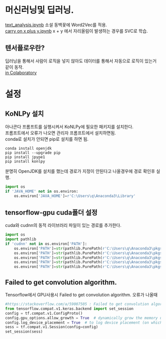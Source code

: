 # 머신러닝및 딥러닝. 
[text_analysis.ipynb](text_analysis.ipynb) 소설 동백꽃에 Word2Vec를 적용.  
[carry on x plus y.ipynb](carry%20on%20x%20plus%20y.ipynb) x + y 에서 자리올림이 발생하는 경우를 SVC로 학습.  
## 텐서플로우란?
딥러닝을 통해서 사람이 로직을 넣지 않아도 데이터를 통해서 자동으로 로직이 있는거 같이 동작.  
[in Colaboratory](https://colab.research.google.com/drive/1Sv3lAAXJy55tnFL0MT9bGmYRO5MilWQ2)  
# 설정
## KoNLPy 설치
아나콘다 프롬프트를 실행시켜서 KoNLPy에 필요한 패키지를 설치한다.  
프롬프트에서 오류가 나오면 관리자 프롬프트에서 설치하면됨.  
conda로 설치가 안되면 pip로 설치를 하면 됨.  
```
conda install openjdk
pip install --upgrade pip
pip install jpype1
pip install konlpy
```
분명히 OpenJDK를 설치를 했는데 경로가 지정이 안된다고 나올경우에 경로 확인후 실행.
```py
import os
if 'JAVA_HOME' not in os.environ:
    os.environ['JAVA_HOME']=r'C:\Users\q\Anaconda3\Library'
```
## tensorflow-gpu cuda폴더 설정
cuda와 cudnn의 동적 라이브러리 파일이 있는 경로를 추가한다.  
```py
import os
import pathlib
if 'cudnn' not in os.environ['PATH']:
    os.environ['PATH']=str(pathlib.PurePath(r'C:\Users\q\Anaconda3\pkgs\cudnn-7.6.4-cuda10.0_0\Library\include'))+os.environ['PATH']
    os.environ['PATH']=str(pathlib.PurePath(r'C:\Users\q\Anaconda3\pkgs\cudnn-7.6.4-cuda10.0_0\Library\bin'))+os.environ['PATH']
    os.environ['PATH']=str(pathlib.PurePath(r'C:\Users\q\Anaconda3\pkgs\cudnn-7.6.4-cuda10.0_0\Library\lib\x64'))+os.environ['PATH']
    os.environ['PATH']=str(pathlib.PurePath(r'C:\Users\q\Anaconda3\pkgs\cudatoolkit-10.0.130-0\DLLs'))+os.environ['PATH']
    os.environ['PATH']=str(pathlib.PurePath(r'C:\Users\q\Anaconda3\pkgs\cudatoolkit-10.0.130-0\Library\bin'))+os.environ['PATH']
```
## Failed to get convolution algorithm.
Tensorflow에서 GPU사용시 Failed to get convolution algorithm. 오류가 나올때  
```py
#https://stackoverflow.com/a/59007505 : Failed to get convolution algorithm. 오류
from tensorflow.compat.v1.keras.backend import set_session
config = tf.compat.v1.ConfigProto()
config.gpu_options.allow_growth = True  # dynamically grow the memory used on the GPU
config.log_device_placement = True  # to log device placement (on which device the operation ran)
sess = tf.compat.v1.Session(config=config)
set_session(sess)
```